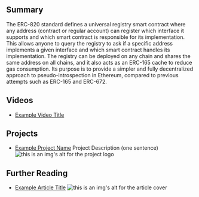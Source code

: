 ## Summary

The ERC-820 standard defines a universal registry smart contract where any address (contract or regular account) can register which interface it supports and which smart contract is responsible for its implementation. This allows anyone to query the registry to ask if a specific address implements a given interface and which smart contract handles its implementation. The registry can be deployed on any chain and shares the same address on all chains, and it also acts as an ERC-165 cache to reduce gas consumption. Its purpose is to provide a simpler and fully decentralized approach to pseudo-introspection in Ethereum, compared to previous attempts such as ERC-165 and ERC-672.

## Videos

- [Example Video Title](https://www.youtube.com/watch?v=TDGq4aeevgY)

## Projects

- [Example Project Name](https://xxxx.xxx/xxxxx) Project Description (one sentence) ![this is an img's alt for the project logo](https://xxxx.xxx/project-logo.xxx)

## Further Reading

- [Example Article Title](https://xxxx.xxx/xxxxx) ![this is an img's alt for the article cover](https://xxxx.xxx/article-cover.xxx)
